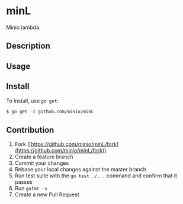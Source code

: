 # minL

Minio lambda.

## Description

## Usage

## Install

To install, use `go get`:

```bash
$ go get -d github.com/minio/minL
```

## Contribution

1. Fork ([https://github.com/minio/minL/fork](https://github.com/minio/minL/fork))
1. Create a feature branch
1. Commit your changes
1. Rebase your local changes against the master branch
1. Run test suite with the `go test ./...` command and confirm that it passes
1. Run `gofmt -s`
1. Create a new Pull Request
